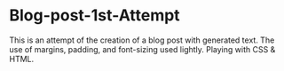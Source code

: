 # Blog-post-1st-Attempt
This is an attempt of the creation of a blog post with generated text. The use of margins, padding, and font-sizing used lightly. Playing with CSS &amp; HTML.
